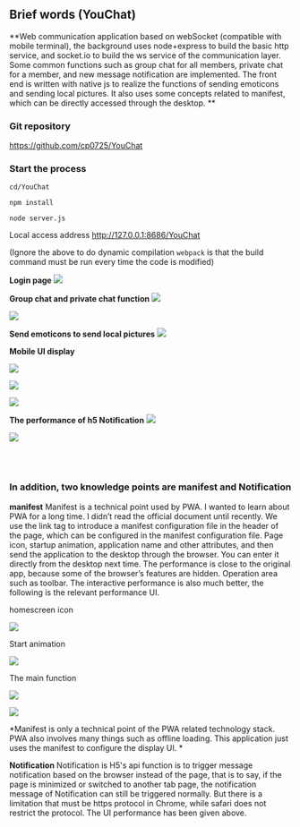 ## Brief words (YouChat)
**Web communication application based on webSocket (compatible with mobile terminal), the background uses node+express to build the basic http service, and socket.io to build the ws service of the communication layer. Some common functions such as group chat for all members, private chat for a member, and new message notification are implemented. The front end is written with native js to realize the functions of sending emoticons and sending local pictures. It also uses some concepts related to manifest, which can be directly accessed through the desktop. **

### Git repository
https://github.com/cp0725/YouChat

### Start the process

`cd/YouChat`

`npm install`

`node server.js`

Local access address http://127.0.0.1:8686/YouChat

(Ignore the above to do dynamic compilation `webpack` is that the build command must be run every time the code is modified)

**Login page**
![](https://upload-images.jianshu.io/upload_images/13130832-21fd678dda16e7f5.png?imageMogr2/auto-orient/strip%7CimageView2/2/w/1240)

**Group chat and private chat function**
![](https://upload-images.jianshu.io/upload_images/13130832-664251039f05c125.png?imageMogr2/auto-orient/strip%7CimageView2/2/w/1240)

![](https://upload-images.jianshu.io/upload_images/13130832-7456a9a1258013d5.png?imageMogr2/auto-orient/strip%7CimageView2/2/w/1240)

**Send emoticons to send local pictures**
![](https://upload-images.jianshu.io/upload_images/13130832-051ae2b7535609c1.png?imageMogr2/auto-orient/strip%7CimageView2/2/w/1240)

**Mobile UI display**

![](https://upload-images.jianshu.io/upload_images/13130832-d039d9d2fd70c9c0.png?imageMogr2/auto-orient/strip%7CimageView2/2/w/1240)

![](https://upload-images.jianshu.io/upload_images/13130832-30e02f6d1946555b.png?imageMogr2/auto-orient/strip%7CimageView2/2/w/1240)

![](https://upload-images.jianshu.io/upload_images/13130832-3ccb944acd45e328.png?imageMogr2/auto-orient/strip%7CimageView2/2/w/1240)

**The performance of h5 Notification**
![](https://upload-images.jianshu.io/upload_images/13130832-7e34c5ecb780061f.png?imageMogr2/auto-orient/strip%7CimageView2/2/w/1240)

![](https://upload-images.jianshu.io/upload_images/13130832-cc9feb2241c19539.png?imageMogr2/auto-orient/strip%7CimageView2/2/w/1240)

<br/>
<br/>

### In addition, two knowledge points are manifest and Notification
**manifest**
Manifest is a technical point used by PWA. I wanted to learn about PWA for a long time. I didn’t read the official document until recently. We use the link tag to introduce a manifest configuration file in the header of the page, which can be configured in the manifest configuration file. Page icon, startup animation, application name and other attributes, and then send the application to the desktop through the browser. You can enter it directly from the desktop next time. The performance is close to the original app, because some of the browser’s features are hidden. Operation area such as toolbar. The interactive performance is also much better, the following is the relevant performance UI.

homescreen icon

![](https://upload-images.jianshu.io/upload_images/13130832-2926ba0ce5d66fcc.jpeg?imageMogr2/auto-orient/strip%7CimageView2/2/w/1240)

Start animation

![](https://upload-images.jianshu.io/upload_images/13130832-459bc714b244c39d.jpeg?imageMogr2/auto-orient/strip%7CimageView2/2/w/1240)


The main function

![](https://upload-images.jianshu.io/upload_images/13130832-3aba93d39a603bc6.jpeg?imageMogr2/auto-orient/strip%7CimageView2/2/w/1240)

![](https://upload-images.jianshu.io/upload_images/13130832-8f237dc2546835c1.jpeg?imageMogr2/auto-orient/strip%7CimageView2/2/w/1240)

*Manifest is only a technical point of the PWA related technology stack. PWA also involves many things such as offline loading. This application just uses the manifest to configure the display UI. *


**Notification**
Notification is H5's api function is to trigger message notification based on the browser instead of the page, that is to say, if the page is minimized or switched to another tab page, the notification message of Notification can still be triggered normally. But there is a limitation that must be https protocol in Chrome, while safari does not restrict the protocol. The UI performance has been given above.
